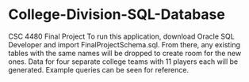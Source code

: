 # College-Division-SQL-Database
CSC 4480 Final Project
To run this application, download Oracle SQL Developer and import FinalProjectSchema.sql. From there, any existing tables with the same names will be dropped to create room for the new ones. Data for four separate college teams with 11 players each will be generated. Example queries can be seen for reference.

